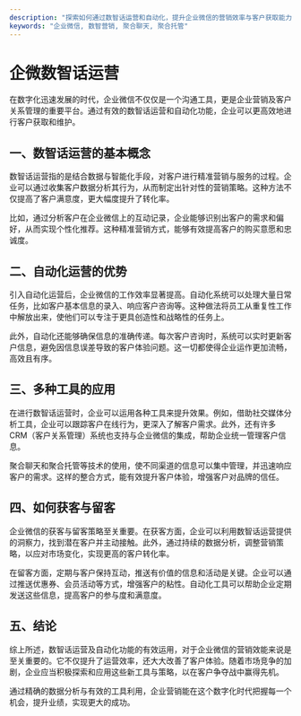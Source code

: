 ```yaml
---
description: "探索如何通过数智话运营和自动化，提升企业微信的营销效率与客户获取能力。"
keywords: "企业微信, 数智营销, 聚合聊天, 聚合托管"
---
```

# 企微数智话运营

在数字化迅速发展的时代，企业微信不仅仅是一个沟通工具，更是企业营销及客户关系管理的重要平台。通过有效的数智话运营和自动化功能，企业可以更高效地进行客户获取和维护。

## 一、数智话运营的基本概念

数智话运营指的是结合数据与智能化手段，对客户进行精准营销与服务的过程。企业可以通过收集客户数据分析其行为，从而制定出针对性的营销策略。这种方法不仅提高了客户满意度，更大幅度提升了转化率。

比如，通过分析客户在企业微信上的互动记录，企业能够识别出客户的需求和偏好，从而实现个性化推荐。这种精准营销方式，能够有效提高客户的购买意愿和忠诚度。

## 二、自动化运营的优势

引入自动化运营后，企业微信的工作效率显著提高。自动化系统可以处理大量日常任务，比如客户基本信息的录入、响应客户咨询等。这种做法将员工从重复性工作中解放出来，使他们可以专注于更具创造性和战略性的任务上。

此外，自动化还能够确保信息的准确传递。每次客户咨询时，系统可以实时更新客户信息，避免因信息误差导致的客户体验问题。这一切都使得企业运作更加流畅，高效且有序。

## 三、多种工具的应用

在进行数智话运营时，企业可以运用各种工具来提升效果。例如，借助社交媒体分析工具，企业可以跟踪客户在线行为，更深入了解客户需求。此外，还有许多CRM（客户关系管理）系统也支持与企业微信的集成，帮助企业统一管理客户信息。

聚合聊天和聚合托管等技术的使用，使不同渠道的信息可以集中管理，并迅速响应客户的需求。这样的整合方式，能有效提升客户体验，增强客户对品牌的信任。

## 四、如何获客与留客

企业微信的获客与留客策略至关重要。在获客方面，企业可以利用数智话运营提供的洞察力，找到潜在客户并主动接触。此外，通过持续的数据分析，调整营销策略，以应对市场变化，实现更高的客户转化率。

在留客方面，定期与客户保持互动，推送有价值的信息和活动是关键。企业可以通过推送优惠券、会员活动等方式，增强客户的粘性。自动化工具可以帮助企业定期发送这些信息，提高客户的参与度和满意度。

## 五、结论

综上所述，数智话运营及自动化功能的有效运用，对于企业微信的营销效能来说是至关重要的。它不仅提升了运营效率，还大大改善了客户体验。随着市场竞争的加剧，企业应当积极探索和应用这些新工具与策略，以在客户争夺战中赢得先机。

通过精确的数据分析与有效的工具利用，企业营销能在这个数字化时代把握每一个机会，提升业绩，实现更大的成功。
